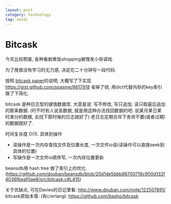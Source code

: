 ```yaml
---
layout: post
category: technology
tag: nosql
---
```


Bitcask
======


今天比较颓废, 各种看剧煮饭shopping被理发小哥调戏.

为了挽救没有学习的无力感, 决定花二十分钟写一段代码.

按照 [bitcask paper](http://downloads.basho.com/papers/bitcask-intro.pdf)的说明, 大概写了下实现 https://gist.github.com/soasme/8617918
省掉了锁, 用dict代替内存的key索引做了下简化.

bitcask 是种日志型的键值数据库.
大意是说: 写不修改, 写只追加. 读只取最后追加的那条数据.
(时不时有人说丢数据, 就是用这种办法找回数据的吧. 说某月某日某时某分的数据, 去找下那时候的日志就好了)
老日志定期合并下舍弃不要(或者过期)的数据就好了.

时间复杂度 O(1). 
具体到操作
* 读操作是一次内存查找文件及位置长度, 一次文件io读(读操作可以直接seek到具体的位置)
* 写操作是一次文件io顺序写, 一次内存位置更新

beansdb用 hash tree 做了索引上的优化. (https://github.com/douban/beansdb/blob/20d1de5bbb86700719c900d132f4036fbeaf0ae8/src/bitcask.c#L415)

关于优缺点, 可在Davies的日记里看: http://www.douban.com/note/122507891/ 
bitcask原始本尊: (有c/erlang): https://github.com/basho/bitcask
